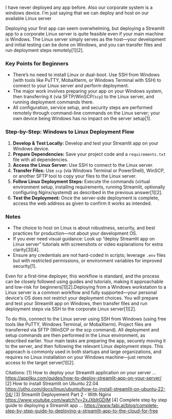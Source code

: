 I have never deployed any app before. Also our corporate system is a windows device. I'm just saying that we can deploy and host on our available Linux server

Deploying your first app can seem overwhelming, but deploying a Streamlit app to a corporate Linux server is quite feasible even if your main machine is Windows. The Linux server simply serves as the host—your development and initial testing can be done on Windows, and you can transfer files and run deployment steps remotely[1][2].

### Key Points for Beginners

- There’s no need to install Linux or dual-boot. Use SSH from Windows (with tools like PuTTY, MobaXterm, or Windows Terminal with SSH) to connect to your Linux server and perform deployment.
- The major work involves preparing your app on your Windows system, then transferring it (via SFTP/WinSCP/`scp`) to the Linux server, and running deployment commands there.
- All configuration, service setup, and security steps are performed remotely through command-line commands on the Linux server; your own device being Windows has no impact on the server setup[1].

### Step-by-Step: Windows to Linux Deployment Flow

1. **Develop & Test Locally:** Develop and test your Streamlit app on your Windows device.
2. **Prepare Dependencies:** Save your project code and a `requirements.txt` file with all dependencies.
3. **Access the Linux Server:** Use SSH to connect to the Linux server.
4. **Transfer Files:** Use `scp` (via Windows Terminal or PowerShell), WinSCP, or another SFTP tool to copy your files to the Linux server.
5. **Follow Linux Deployment Steps:** Execute the commands (virtual environment setup, installing requirements, running Streamlit, optionally configuring Nginx/systemd) as described in the previous answer[1][2].
6. **Test the Deployment:** Once the server-side deployment is complete, access the web address as given to confirm it works as intended.

### Notes

- The choice to host on Linux is about robustness, security, and best practices for production—not about your development OS.
- If you ever need visual guidance: Look up “deploy Streamlit app on Linux server” tutorials with screenshots or video explanations for extra clarity[3][4].
- Ensure any credentials are not hard-coded in scripts; leverage `.env` files but with restricted permissions, or environment variables for improved security[1].

Even for a first-time deployer, this workflow is standard, and the process can be closely followed using guides and tutorials, making it approachable and low-risk for beginners[1][2].Deploying from a Windows workstation to a Linux server is a common workflow and fully supported—your personal device's OS does not restrict your deployment choices. You will prepare and test your Streamlit app on Windows, then transfer files and run deployment steps via SSH to the corporate Linux server[1][2].

To do this, connect to the Linux server using SSH from Windows (using free tools like PuTTY, Windows Terminal, or MobaXterm). Project files are transferred via SFTP (WinSCP or the scp command). All deployment and setup commands are then performed in the Linux environment, as described earlier. Your main tasks are preparing the app, securely moving it to the server, and then following the relevant Linux deployment steps. This approach is commonly used in both startups and large organizations, and requires no Linux installation on your Windows machine—just remote access to the target server[1][2].

Citations:
[1] How to deploy your Streamlit application on your server ... https://appliku.com/guides/how-to-deploy-streamlit-app-on-your-server/
[2] How to install Streamlit on Ubuntu 22.04 https://utho.com/docs/linux/ubuntu/how-to-install-streamlit-on-ubuntu-22-04/
[3] Streamlit Deployement Part 2 - With Nginx https://www.youtube.com/watch?v=2xJXbItGDIM
[4] Complete step by step guide to deploying a Streamlit app ... https://www.fabi.ai/blog/complete-step-by-step-guide-to-deploying-a-streamlit-app-to-the-cloud-for-free
